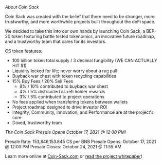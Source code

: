 *About Coin Sack*

Coin Sack was created with the belief that there need to be stronger, more trustworthy, and more worthwhile projects built throughout the deFi space.

We decided to take this into our own hands by launching Coin Sack; a BEP-20 token featuring battle tested tokenomics, an innovative future roadmap, and a trustworthy team that cares for its investors.


CS token features:
- 100 billion token total supply / 3 decimal fungibility (WE CAN ACTUALLY HIT $1)
- Liquidity locked for life; never worry about a rug pull
- Buyback war chest with token recycling capabilities
- 15% Buy Fees / 20% Sell Fees
    - 8% / 10% contributed to buyback war chest
    - 4% / 5% distributed as refi holder rewards
    - 3% / 5% contributed to project operations
- No fees applied when transfering tokens between wallets
- Project roadmap designed to drive investor ROI
- Integrity, Community, Innovation, and Performance are at the project's core
- Doxed, trustworthy team


_The Coin Sack Presale Opens October 17, 2021 @ 12:00 PM!_

Presale Rate: 153,846,153.845 CS per BNB
Presale Opens: October 17, 2021 @ 12:00 PM
Presale Closes: October 24, 2021 @ 11:55 AM

Learn more online at [Coin-Sack.com](https://coin-sack.com/) or [read the project whitepaper](https://www.coin-sack.com/whitepaper/)!